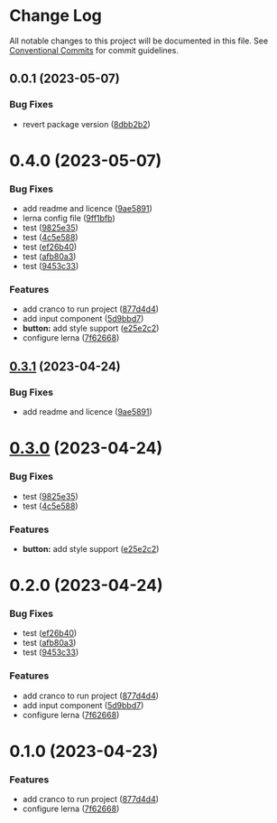 # Change Log

All notable changes to this project will be documented in this file.
See [Conventional Commits](https://conventionalcommits.org) for commit guidelines.

## 0.0.1 (2023-05-07)


### Bug Fixes

* revert package version ([8dbb2b2](https://github.com/coding-with-kristi/my-react-app/commit/8dbb2b220edac7adc5be2d6fc547fabb93c8a178))





# 0.4.0 (2023-05-07)


### Bug Fixes

* add readme and licence ([9ae5891](https://github.com/coding-with-kristi/my-react-app/commit/9ae58914d6c0d93f3df19d9e02c116ccc2d6efdf))
* lerna config file ([9ff1bfb](https://github.com/coding-with-kristi/my-react-app/commit/9ff1bfb64ab5ab71fb4a286531cad074c13ba5b0))
* test ([9825e35](https://github.com/coding-with-kristi/my-react-app/commit/9825e35fd49fbd6eed41babd5cac6b2fb7eddc01))
* test ([4c5e588](https://github.com/coding-with-kristi/my-react-app/commit/4c5e588b03168d2fab263d29f6ef7183880a640e))
* test ([ef26b40](https://github.com/coding-with-kristi/my-react-app/commit/ef26b40b9994f1e0c53b8f6140fb657b0bfed847))
* test ([afb80a3](https://github.com/coding-with-kristi/my-react-app/commit/afb80a37b75e4252081d07f15a68d6040398606e))
* test ([9453c33](https://github.com/coding-with-kristi/my-react-app/commit/9453c33143748febea58e933b5d435aea2520b31))


### Features

* add cranco to run project ([877d4d4](https://github.com/coding-with-kristi/my-react-app/commit/877d4d41ffc832e62dec4dfb4dac0c891482185c))
* add input component ([5d9bbd7](https://github.com/coding-with-kristi/my-react-app/commit/5d9bbd7cfc0b9086c2e56f400e6f611977e799e6))
* **button:** add style support ([e25e2c2](https://github.com/coding-with-kristi/my-react-app/commit/e25e2c2d5abc713cb8619217a0293798fcd2cf24))
* configure lerna ([7f62668](https://github.com/coding-with-kristi/my-react-app/commit/7f6266825401581d9c69d2da24b8d941bb10938f))





## [0.3.1](https://github.com/coding-with-kristi/my-react-app/compare/@coding-with-kristi/components@0.3.0...@coding-with-kristi/components@0.3.1) (2023-04-24)


### Bug Fixes

* add readme and licence ([9ae5891](https://github.com/coding-with-kristi/my-react-app/commit/9ae58914d6c0d93f3df19d9e02c116ccc2d6efdf))





# [0.3.0](https://github.com/coding-with-kristi/my-react-app/compare/@coding-with-kristi/components@0.2.0...@coding-with-kristi/components@0.3.0) (2023-04-24)


### Bug Fixes

* test ([9825e35](https://github.com/coding-with-kristi/my-react-app/commit/9825e35fd49fbd6eed41babd5cac6b2fb7eddc01))
* test ([4c5e588](https://github.com/coding-with-kristi/my-react-app/commit/4c5e588b03168d2fab263d29f6ef7183880a640e))


### Features

* **button:** add style support ([e25e2c2](https://github.com/coding-with-kristi/my-react-app/commit/e25e2c2d5abc713cb8619217a0293798fcd2cf24))





# 0.2.0 (2023-04-24)


### Bug Fixes

* test ([ef26b40](https://github.com/coding-with-kristi/my-react-app/commit/ef26b40b9994f1e0c53b8f6140fb657b0bfed847))
* test ([afb80a3](https://github.com/coding-with-kristi/my-react-app/commit/afb80a37b75e4252081d07f15a68d6040398606e))
* test ([9453c33](https://github.com/coding-with-kristi/my-react-app/commit/9453c33143748febea58e933b5d435aea2520b31))


### Features

* add cranco to run project ([877d4d4](https://github.com/coding-with-kristi/my-react-app/commit/877d4d41ffc832e62dec4dfb4dac0c891482185c))
* add input component ([5d9bbd7](https://github.com/coding-with-kristi/my-react-app/commit/5d9bbd7cfc0b9086c2e56f400e6f611977e799e6))
* configure lerna ([7f62668](https://github.com/coding-with-kristi/my-react-app/commit/7f6266825401581d9c69d2da24b8d941bb10938f))





# 0.1.0 (2023-04-23)


### Features

* add cranco to run project ([877d4d4](https://github.com/Kristi47/my-react-app/commit/877d4d41ffc832e62dec4dfb4dac0c891482185c))
* configure lerna ([7f62668](https://github.com/Kristi47/my-react-app/commit/7f6266825401581d9c69d2da24b8d941bb10938f))
